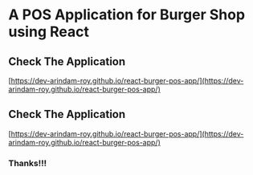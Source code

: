 # A POS Application for Burger Shop using React

## Check The Application
[https://dev-arindam-roy.github.io/react-burger-pos-app/](https://dev-arindam-roy.github.io/react-burger-pos-app/)



## Check The Application
[https://dev-arindam-roy.github.io/react-burger-pos-app/](https://dev-arindam-roy.github.io/react-burger-pos-app/)

### Thanks!!!
